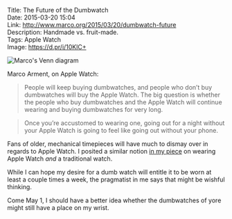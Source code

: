 Title: The Future of the Dumbwatch  
Date: 2015-03-20 15:04  
Link: http://www.marco.org/2015/03/20/dumbwatch-future  
Description: Handmade vs. fruit-made.  
Tags: Apple Watch  
Image: https://d.pr/i/10KlC+  

![Marco's Venn diagram][1]

Marco Arment, on Apple Watch:

> People will keep buying dumbwatches, and people who don’t buy dumbwatches will buy the Apple Watch. The big question is whether the people who buy dumbwatches and the Apple Watch will continue wearing and buying dumbwatches for very long.

> Once you’re accustomed to wearing one, going out for a night without your Apple Watch is going to feel like going out without your phone.

Fans of older, mechanical timepieces will have much to dismay over in regards to Apple Watch. I posited a similar notion [in my piece][2] on wearing Apple Watch *and* a traditional watch. 

While I can hope my desire for a dumb watch will entitle it to be worn at least a couple times a week, the pragmatist in me says that might be wishful thinking. 

Come May 1, I should have a better idea whether the dumbwatches of yore might still have a place on my wrist.

[1]: https://d.pr/i/10KlC+ "Marco's Venn diagram"
[2]: /2015/3/10/wearing-two-watches "My post on the practicality of wearing two watches: Apple Watch, and an old, classic-style watch"